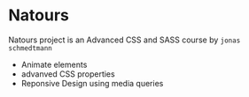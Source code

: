 # Natours
 
Natours project is an Advanced CSS and SASS course by ` jonas schmedtmann `
 - Animate elements 
 - advanved CSS properties
 - Reponsive Design using media queries
 
